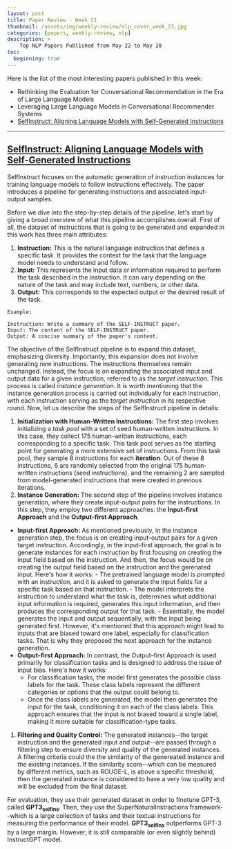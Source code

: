 ```yaml
---
layout: post
title: Paper Review - Week 21
thumbnail: /assets/img/weekly-review/nlp_cover_week_21.jpg
categories: [papers, weekly-review, nlp]
description: >
    Top NLP Papers Published from May 22 to May 28
toc:
  beginning: true
---
```


Here is the list of the most interesting papers published in this week:
* Rethinking the Evaluation for Conversational Recommendation in the Era of Large Language Models
* Leveraging Large Language Models in Conversational Recommender Systems
* [SelfInstruct: Aligning Language Models with Self-Generated Instructions][selfInstructSum]

---

## [SelfInstruct: Aligning Language Models with Self-Generated Instructions][selfInstructPaper]

SelfInstruct focuses on the automatic generation of instruction instances for training language models to follow instructions effectively. The paper introduces a pipeline for generating instructions and associated input-output samples.


Before we dive into the step-by-step details of the pipeline, let's start by giving a broad overview of what this pipeline accomplishes overall. First of all, the dataset of instructions that is going to be generated and expanded in this work has three main attributes:

1. **Instruction:** This is the natural language instruction that defines a specific task. It provides the context for the task that the language model needs to understand and follow.
1. **Input:** This represents the input data or information required to perform the task described in the instruction. It can vary depending on the nature of the task and may include text, numbers, or other data.
1. **Output:** This corresponds to the expected output or the desired result of the task.

````
Example:

Instruction: Write a summary of the SELF-INSTRUCT paper.
Input: The content of the SELF-INSTRUCT paper.
Output: A concise summary of the paper's content.
````

The objective of the SelfInstruct pipeline is to expand this dataset, emphasizing diversity. Importantly, this expansion does not involve generating new instructions. The instructions themselves remain unchanged. Instead, the focus is on expanding the associated input and output data for a given instruction, referred to as the _target instruction_. This process is called _instance generation_. It is worth mentioning that the instance generation process is carried out individually for each instruction, with each instruction serving as the _target instruction_ in its respective round. Now, let us describe the steps of the SelfInstruct pipeline in details:

1. **Initialization with Human-Written Instructions:** The first step involves initializing a _task pool_ with a set of seed human-written instructions. In this case, they collect 175 human-written instructions, each corresponding to a specific task. This task pool serves as the starting point for generating a more extensive set of instructions. From this task pool, they sample 8 instructions for each **iteration**. Out of these 8 instructions, 6 are randomly selected from the original 175 human-written instructions (seed instructions), and the remaining 2 are sampled from model-generated instructions that were created in previous iterations.
1. **Instance Generation:** The second step of the pipeline involves instance generation, where they create input-output pairs for the instructions. In this step, they employ two different approaches: the **Input-first Approach** and the **Output-first Approach**.
  * **Input-first Approach:** As mentioned previously, in the instance generation step, the focus is on creating input-output pairs for a given target instruction. Accordingly, in the input-first approach, the goal is to generate instances for each instruction by first focusing on creating the input field based on the instruction. And then, the focus would be on creating the output field based on the instruction and the gerenated input. Here's how it works:
        - The pretrained language model is prompted with an instruction, and it is asked to generate the input fields for a specific task based on that instruction.
        - The model interprets the instruction to understand what the task is, determines what additional input information is required, generates this input information, and then produces the corresponding output for that task.
        - Essentially, the model generates the input and output sequentially, with the input being generated first. 
    However, it's mentioned that this approach might lead to inputs that are biased toward one label, especially for classification tasks. That is why they proposed the next approach for the instance generation.
  * **Output-first Approach:** In contrast, the Output-first Approach is used primarily for classification tasks and is designed to address the issue of input bias. Here's how it works:
       * For classification tasks, the model first generates the possible class labels for the task. These class labels represent the different categories or options that the output could belong to.
       * Once the class labels are generated, the model then generates the input for the task, conditioning it on each of the class labels.
    This approach ensures that the input is not biased toward a single label, making it more suitable for classification-type tasks.
1. **Filtering and Quality Control:** The generated instances--the target instruction and the generated input and output--are passed through a filtering step to ensure diversity and quality of the generated instances. A filtering criteria could the the similarity of the genereated instance and the existing instances. If the similarity score--which can be measured by different metrics, such as ROUGE-L, is above a specific threshold, then the generated instance is considered to have a very low quality and will be excluded from the final dataset.


For evaluation, they use their generated dataset in order to finetune GPT-3, called **GPT3<sub>selfIns</sub>**. Then, they use the SuperNaturalInstractions framework--which is a large collection of tasks and their textual instructions for measuring the performance of their model. **GPT3<sub>selfIns</sub>** outperforms GPT-3 by a large margin. However, it is still comparable (or even slightly behind) InstructGPT model.

[selfInstructPaper]: https://arxiv.org/pdf/2212.10560.pdf
[selfInstructSum]: /blog/2023/week-21/#selfinstruct-aligning-language-models-with-self-generated-instructions